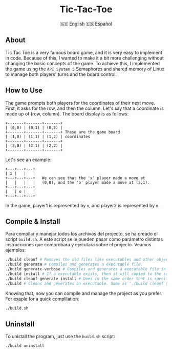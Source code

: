 <div class="languages" align="center">

# Tic-Tac-Toe

:uk: <a href="#">English</a>
:es: <a href="https://github.com/dpv927/tic-tac-toe/blob/main/esREADME.md">Español</a>
</div>

## About
Tic Tac Toe is a very famous board game, and it is very easy to implement in code. Because of this, I wanted to make it a bit more challenging without changing the basic concepts of the game. To achieve this, I implemented the game using the `API System 5` Semaphores and shared memory of Linux to manage both players' turns and the board control.

## How to Use

The game prompts both players for the coordinates of their next move. First, it asks for the row, and then the column. Let's say that a coordinate is made up of (row, column). The board display is as follows:
```
+-------+-------+-------+
| (0,0) | (0,1) | (0,2) |
+-------+-------+-------+ These are the game board
| (1,0) | (1,1) | (1,2) | coordinates
+-------+-------+-------+
| (2,0) | (2,1) | (2,2) |
+-------+-------+-------+

```
Let's see an example:
```
+---+---+---+
| x |   |   |
+---+---+---+   We can see that the 'x' player made a move at
|   |   |   |   (0,0), and the 'o' player made a move at (2,1).
+---+---+---+
|   | o |   |
+---+---+---+
```
In the game, player1 is represented by `x`, and player2 is represented by `o`.

## Compile & Install
Para compilar y manejar todos los archivos del projecto, se ha creado el script `build.sh`. A este script se le pueden pasar como parámetro distintas instrucciones que comprobará y ejecutara sobre el projecto. Veamos ejemplos:
```bash
./build cleanf # Removes the old files like executables and other object files.
./build generate # Compiles and generates a executable file.
./build generate-verbose # Compiles and generates a executable file in verbose mode.
./build install # If a executable exists, then it will copied to the source path.
./build cleanf generate install # Does in the same order that is specificated all the commands already described.
./build # Cleans and generates an executable. Same as './build cleanf generate' but faster.
```
Knowing that, now you can compile and manage the project as you prefer. For exaple for a quick complilation:
```bash
./build.sh
```

## Uninstall
To unistall the program, just use the `build.sh` script:
```bash
./build uninstall
```
